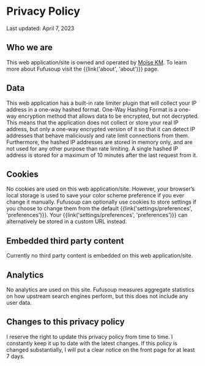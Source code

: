 # Privacy Policy

Last updated: April 7, 2023

## Who we are 

This web application/site is owned and operated by <a href="https://mkm.technology/" target="_blank">Moïse KM</a>. To learn more about Fufusoup visit the {{link('about', 'about')}} page. 

## Data

This web application has a built-in rate limiter plugin that will collect your IP address in a one-way hashed format. One-Way Hashing Format is a one-way encryption method that allows data to be encrypted, but not decrypted. This means that the application does not collect or store your real IP address, but only a one-way encrypted version of it so that it can detect IP addresses that behave maliciously and rate limit connections from them. Furthermore, the hashed IP addresses are stored in memory only, and are not used for any other purpose than rate limiting. A single hashed IP address is stored for a maximum of 10 minutes after the last request from it.

## Cookies

No cookies are used on this web application/site. However, your browser’s local storage is used to save your color scheme preference if you ever change it manually. Fufusoup can optionally use cookies to store settings if you choose to change them from the default {{link('settings/preferences', 'preferences')}}. Your {{link('settings/preferences', 'preferences')}} can alternatively be stored in a custom URL instead.


## Embedded third party content

Currently no third party content is embedded on this web application/site.

## Analytics

No analytics are used on this site. Fufusoup measures aggregate statistics on how upstream search engines perform, but this does not include any user data.

## Changes to this privacy policy

I reserve the right to update this privacy policy from time to time. I constantly keep it up to date with the latest changes. If this policy is changed substantially, I will put a clear notice on the front page for at least 7 days.



[SearXNG sources]: {{GIT_URL}}
[#searxng:matrix.org]: https://matrix.to/#/#searxng:matrix.org
[SearXNG docs]: {{get_setting('brand.docs_url')}}
[searx]: https://github.com/searx/searx
[metasearch engine]: https://en.wikipedia.org/wiki/Metasearch_engine
[Weblate]: https://translate.codeberg.org/projects/searxng/
[Seeks project]: https://beniz.github.io/seeks/
[OpenSearch]: https://github.com/dewitt/opensearch/blob/master/opensearch-1-1-draft-6.md
[Firefox]: https://support.mozilla.org/en-US/kb/add-or-remove-search-engine-firefox
[Microsoft Edge]: https://support.microsoft.com/en-us/help/4028574/microsoft-edge-change-the-default-search-engine
[Chromium]: https://www.chromium.org/tab-to-search
[SearXNG]: https://github.com/searxng/searxng/
[Moïse KM]: https://mkm.technology/
[Fufusoup Source Code]: https://github.com/mkmtech7/fufusoup/
